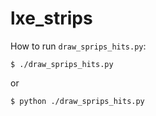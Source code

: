 # lxe_strips

How to run `draw_sprips_hits.py`:
```
$ ./draw_sprips_hits.py
```
or
```
$ python ./draw_sprips_hits.py
```
